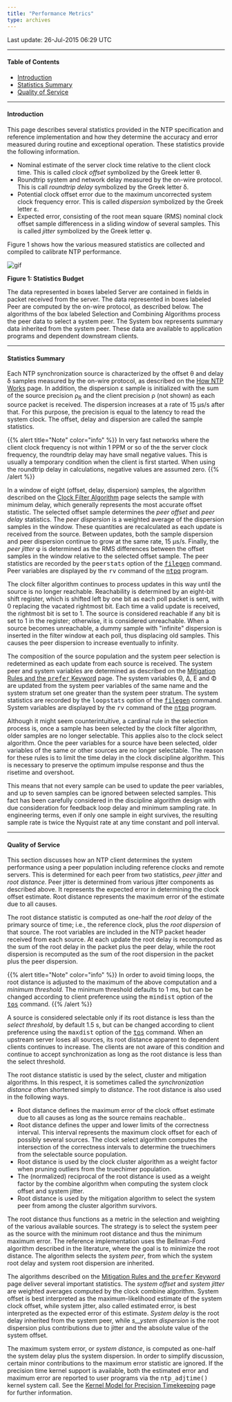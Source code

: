 ```yaml
---
title: "Performance Metrics"
type: archives
---
```


Last update: 26-Jul-2015 06:29 UTC

* * *

#### Table of Contents

*   [Introduction](/archives/4.2.8-series/stats/#introduction)
*   [Statistics Summary](/archives/4.2.8-series/stats/#statistics-summary)
*   [Quality of Service](/archives/4.2.8-series/stats/#quality-of-service)

* * *

#### Introduction

This page describes several statistics provided in the NTP specification and reference implementation and how they determine the accuracy and error measured during routine and exceptional operation. These statistics provide the following information.

*   Nominal estimate of the server clock time relative to the client clock time. This is called _clock offset_ symbolized by the Greek letter θ.
*   Roundtrip system and network delay measured by the on-wire protocol. This is call _roundtrip delay_ symbolized by the Greek letter δ.
*   Potential clock offset error due to the maximum uncorrected system clock frequency error. This is called _dispersion_ symbolized by the Greek letter ε.
*   Expected error, consisting of the root mean square (RMS) nominal clock offset sample differencess in a sliding window of several samples. This is called _jitter_ symbolized by the Greek letter φ.

Figure 1 shows how the various measured statistics are collected and compiled to calibrate NTP performance.

![gif](/archives/pic/stats.gif)

**Figure 1: Statistics Budget**

The data represented in boxes labeled Server are contained in fields in packet received from the server. The data represented in boxes labeled Peer are computed by the on-wire protocol, as described below. The algorithms of the box labeled Selection and Combining Algorithms process the peer data to select a system peer. The System box represents summary data inherited from the system peer. These data are available to application programs and dependent downstream clients.

* * *

#### Statistics Summary

Each NTP synchronization source is characterized by the offset θ and delay δ samples measured by the on-wire protocol, as described on the [How NTP Works](/archives/4.2.8-series/warp) page. In addition, the dispersion ε sample is initialized with the sum of the source precision ρ<sub>R</sub> and the client precision ρ (not shown) as each source packet is received. The dispersion increases at a rate of 15 μs/s after that. For this purpose, the precision is equal to the latency to read the system clock. The offset, delay and dispersion are called the sample statistics.

{{% alert title="Note" color="info" %}}
In very fast networks where the client clock frequency is not within 1 PPM or so of the the server clock frequency, the roundtrip delay may have small negative values. This is usually a temporary condition when the client is first started. When using the roundtrip delay in calculations, negative values are assumed zero.
{{% /alert %}}

In a window of eight (offset, delay, dispersion) samples, the algorithm described on the [Clock Filter Algorithm](/archives/4.2.8-series/filter) page selects the sample with minimum delay, which generally represents the most accurate offset statistic. The selected offset sample determines the _peer offset_ and _peer delay_ statistics. The _peer dispersion_ is a weighted average of the dispersion samples in the window. These quantities are recalculated as each update is received from the source. Between updates, both the sample dispersion and peer dispersion continue to grow at the same rate, 15 μs/s. Finally, the _peer jitter_ φ is determined as the RMS differences between the offset samples in the window relative to the selected offset sample. The peer statistics are recorded by the <tt>peerstats</tt> option of the [<tt>filegen</tt>](/archives/4.2.8-series/monopt/#monitoring-commands-and-options) command. Peer variables are displayed by the <tt>rv</tt> command of the [<tt>ntpq</tt>](/archives/4.2.8-series/ntpq/#peer-variables) program.

The clock filter algorithm continues to process updates in this way until the source is no longer reachable. Reachability is determined by an eight-bit shift register, which is shifted left by one bit as each poll packet is sent, with 0 replacing the vacated rightmost bit. Each time a valid update is received, the rightmost bit is set to 1\. The source is considered reachable if any bit is set to 1 in the register; otherwise, it is considered unreachable. When a source becomes unreachable, a dummy sample with "infinite" dispersion is inserted in the filter window at each poll, thus displacing old samples. This causes the peer dispersion to increase eventually to infinity.

The composition of the source population and the system peer selection is redetermined as each update from each source is received. The system peer and system variables are determined as described on the [Mitigation Rules and the <tt>prefer</tt> Keyword](/archives/4.2.8-series/prefer) page. The system variables Θ, Δ, Ε and Φ are updated from the system peer variables of the same name and the system stratum set one greater than the system peer stratum. The system statistics are recorded by the <tt>loopstats</tt> option of the [<tt>filegen</tt>](/archives/4.2.8-series/monopt/#monitoring-commands-and-options) command. System variables are displayed by the <tt>rv</tt> command of the [<tt>ntpq</tt>](/archives/4.2.8-series/ntpq/#system-variables) program.

Although it might seem counterintuitive, a cardinal rule in the selection process is, once a sample has been selected by the clock filter algorithm, older samples are no longer selectable. This applies also to the clock select algorithm. Once the peer variables for a source have been selected, older variables of the same or other sources are no longer selectable. The reason for these rules is to limit the time delay in the clock discipline algorithm. This is necessary to preserve the optimum impulse response and thus the risetime and overshoot.

This means that not every sample can be used to update the peer variables, and up to seven samples can be ignored between selected samples. This fact has been carefully considered in the discipline algorithm design with due consideration for feedback loop delay and minimum sampling rate. In engineering terms, even if only one sample in eight survives, the resulting sample rate is twice the Nyquist rate at any time constant and poll interval.

* * *

#### Quality of Service

This section discusses how an NTP client determines the system performance using a peer population including reference clocks and remote servers. This is determined for each peer from two statistics, _peer jitter_ and _root distance._ Peer jitter is determined from various jitter components as described above. It represents the expected error in determining the clock offset estimate. Root distance represents the maximum error of the estimate due to all causes.

The root distance statistic is computed as one-half the _root delay_ of the primary source of time; i.e., the reference clock, plus the _root dispersion_ of that source. The root variables are included in the NTP packet header received from each source. At each update the root delay is recomputed as the sum of the root delay in the packet plus the peer delay, while the root dispersion is recomputed as the sum of the root dispersion in the packet plus the peer dispersion.

{{% alert title="Note" color="info" %}}
In order to avoid timing loops, the root distance is adjusted to the maximum of the above computation and a _minimum threshold._ The minimum threshold defaults to 1 ms, but can be changed according to client preference using the <tt>mindist</tt> option of the [<tt>tos</tt>](/archives/4.2.8-series/miscopt) command.
{{% /alert %}}

A source is considered selectable only if its root distance is less than the _select threshold_, by default 1.5 s, but can be changed according to client preference using the <tt>maxdist</tt> option of the [<tt>tos</tt>](/archives/4.2.8-series/miscopt) command. When an upstream server loses all sources, its root distance apparent to dependent clients continues to increase. The clients are not aware of this condition and continue to accept synchronization as long as the root distance is less than the select threshold.

The root distance statistic is used by the select, cluster and mitigation algorithms. In this respect, it is sometimes called the _synchronization distance_ often shortened simply to _distance_. The root distance is also used in the following ways.

*   Root distance defines the maximum error of the clock offset estimate due to all causes as long as the source remains reachable..
*   Root distance defines the upper and lower limits of the correctness interval. This interval represents the maximum clock offset for each of possibly several sources. The clock select algorithm computes the intersection of the correctness intervals to determine the truechimers from the selectable source population.
*   Root distance is used by the clock cluster algorithm as a weight factor when pruning outliers from the truechimer population.
*   The (normalized) reciprocal of the root distance is used as a weight factor by the combine algorithm when computing the system clock offset and system jitter.
*   Root distance is used by the mitigation algorithm to select the system peer from among the cluster algorithm survivors.

The root distance thus functions as a metric in the selection and weighting of the various available sources. The strategy is to select the system peer as the source with the minimum root distance and thus the minimum maximum error. The reference implementation uses the Bellman-Ford algorithm described in the literature, where the goal is to minimize the root distance. The algorithm selects the _system peer_, from which the system root delay and system root dispersion are inherited.

The algorithms described on the [Mitigation Rules and the <tt>prefer</tt> Keyword](/archives/4.2.8-series/prefer) page deliver several important statistics. The _system offset_ and _system jitter_ are weighted averages computed by the clock combine algorithm. System offset is best interpreted as the maximum-likelihood estimate of the system clock offset, while system jitter, also called estimated error, is best interpreted as the expected error of this estimate. _System delay_ is the root delay inherited from the system peer, while _s__ystem dispersion_ is the root dispersion plus contributions due to jitter and the absolute value of the system offset.

The maximum system error, or _system distance_, is computed as one-half the system delay plus the system dispersion. In order to simplify discussion, certain minor contributions to the maximum error statistic are ignored. If the precision time kernel support is available, both the estimated error and maximum error are reported to user programs via the <tt>ntp_adjtime()</tt> kernel system call. See the [Kernel Model for Precision Timekeeping](/archives/4.2.8-series/kern) page for further information.
